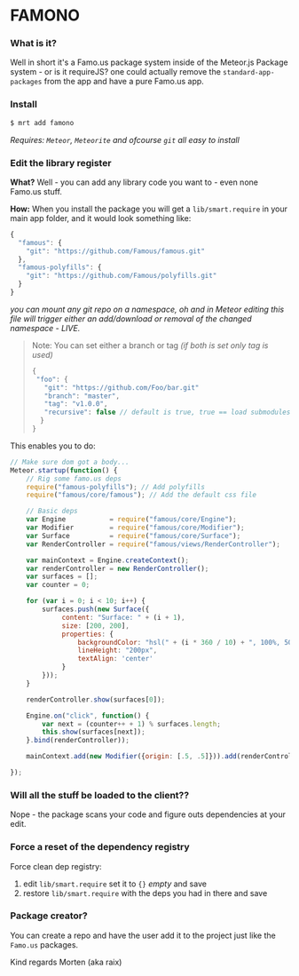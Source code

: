 FAMONO
======

### What is it?

Well in short it's a Famo.us package system inside of the Meteor.js Package system - or is it requireJS? one could actually remove the `standard-app-packages` from the app and have a pure Famo.us app.

### Install
```bash
$ mrt add famono
```
*Requires: `Meteor`, `Meteorite` and ofcourse `git` all easy to install*

### Edit the library register
__What?__
Well - you can add any library code you want to - even none Famo.us stuff.

__How:__
When you install the package you will get a `lib/smart.require` in your main app folder, and it would look something like:

```js
{
  "famous": {
    "git": "https://github.com/Famous/famous.git"
  },
  "famous-polyfills": {
    "git": "https://github.com/Famous/polyfills.git"
  }
}
```
*you can mount any git repo on a namespace, oh and in Meteor editing this file will trigger either an add/download or removal of the changed namespace - LIVE.*

>Note: You can set either a branch or tag *(if both is set only tag is used)*
> ```js
>{
>  "foo": {
>    "git": "https://github.com/Foo/bar.git"
>    "branch": "master",
>    "tag": "v1.0.0",
>    "recursive": false // default is true, true == load submodules
>   }
> }
> 
> ```

This enables you to do:
```js
// Make sure dom got a body...
Meteor.startup(function() {
    // Rig some famo.us deps
    require("famous-polyfills"); // Add polyfills
    require("famous/core/famous"); // Add the default css file

    // Basic deps
    var Engine           = require("famous/core/Engine");
    var Modifier         = require("famous/core/Modifier");
    var Surface          = require("famous/core/Surface");
    var RenderController = require("famous/views/RenderController");

    var mainContext = Engine.createContext();
    var renderController = new RenderController();
    var surfaces = [];
    var counter = 0;

    for (var i = 0; i < 10; i++) {
        surfaces.push(new Surface({
             content: "Surface: " + (i + 1),
             size: [200, 200],
             properties: {
                 backgroundColor: "hsl(" + (i * 360 / 10) + ", 100%, 50%)",
                 lineHeight: "200px",
                 textAlign: 'center'
             }
        }));
    }

    renderController.show(surfaces[0]);

    Engine.on("click", function() {
        var next = (counter++ + 1) % surfaces.length;
        this.show(surfaces[next]);
    }.bind(renderController));

    mainContext.add(new Modifier({origin: [.5, .5]})).add(renderController);

});
```

### Will all the stuff be loaded to the client??

Nope - the package scans your code and figure outs dependencies at your edit.

### Force a reset of the dependency registry
Force clean dep registry:

1. edit `lib/smart.require` set it to `{}` *empty* and save
2. restore `lib/smart.require` with the deps you had in there and save

### Package creator?
You can create a repo and have the user add it to the project just like the `Famo.us` packages.

Kind regards Morten (aka raix)